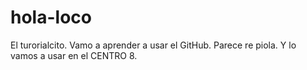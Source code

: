 # hola-loco
El turorialcito. 
Vamo a aprender a usar el GitHub.
Parece re piola.
Y lo vamos a usar en el CENTRO 8.
